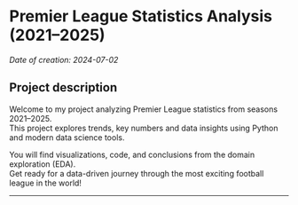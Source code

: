 # Premier League Statistics Analysis (2021–2025)

*Date of creation: 2024-07-02*

## Project description

Welcome to my project analyzing Premier League statistics from seasons 2021–2025.  
This project explores trends, key numbers and data insights using Python and modern data science tools.

You will find visualizations, code, and conclusions from the domain exploration (EDA).  
Get ready for a data-driven journey through the most exciting football league in the world!

---
